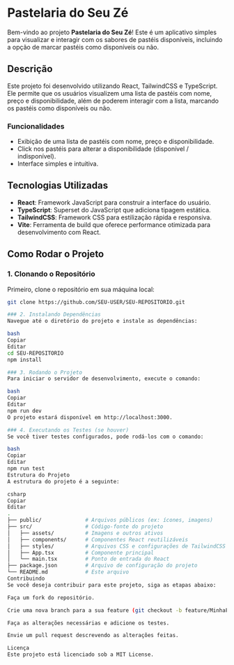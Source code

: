 # Pastelaria do Seu Zé

Bem-vindo ao projeto **Pastelaria do Seu Zé**! Este é um aplicativo simples para visualizar e interagir com os sabores de pastéis disponíveis, incluindo a opção de marcar pastéis como disponíveis ou não.

## Descrição

Este projeto foi desenvolvido utilizando React, TailwindCSS e TypeScript. Ele permite que os usuários visualizem uma lista de pastéis com nome, preço e disponibilidade, além de poderem interagir com a lista, marcando os pastéis como disponíveis ou não.

### Funcionalidades
- Exibição de uma lista de pastéis com nome, preço e disponibilidade.
- Click nos pastéis para alterar a disponibilidade (disponível / indisponível).
- Interface simples e intuitiva.

## Tecnologias Utilizadas

- **React**: Framework JavaScript para construir a interface do usuário.
- **TypeScript**: Superset do JavaScript que adiciona tipagem estática.
- **TailwindCSS**: Framework CSS para estilização rápida e responsiva.
- **Vite**: Ferramenta de build que oferece performance otimizada para desenvolvimento com React.

## Como Rodar o Projeto

### 1. Clonando o Repositório

Primeiro, clone o repositório em sua máquina local:

```bash
git clone https://github.com/SEU-USER/SEU-REPOSITORIO.git

### 2. Instalando Dependências
Navegue até o diretório do projeto e instale as dependências:

bash
Copiar
Editar
cd SEU-REPOSITORIO
npm install

### 3. Rodando o Projeto
Para iniciar o servidor de desenvolvimento, execute o comando:

bash
Copiar
Editar
npm run dev
O projeto estará disponível em http://localhost:3000.

### 4. Executando os Testes (se houver)
Se você tiver testes configurados, pode rodá-los com o comando:

bash
Copiar
Editar
npm run test
Estrutura do Projeto
A estrutura do projeto é a seguinte:

csharp
Copiar
Editar
.
├── public/              # Arquivos públicos (ex: ícones, imagens)
├── src/                 # Código-fonte do projeto
│   ├── assets/          # Imagens e outros ativos
│   ├── components/      # Componentes React reutilizáveis
│   ├── styles/          # Arquivos CSS e configurações de TailwindCSS
│   ├── App.tsx          # Componente principal
│   └── main.tsx         # Ponto de entrada do React
├── package.json         # Arquivo de configuração do projeto
└── README.md            # Este arquivo
Contribuindo
Se você deseja contribuir para este projeto, siga as etapas abaixo:

Faça um fork do repositório.

Crie uma nova branch para a sua feature (git checkout -b feature/MinhaFeature).

Faça as alterações necessárias e adicione os testes.

Envie um pull request descrevendo as alterações feitas.

Licença
Este projeto está licenciado sob a MIT License.